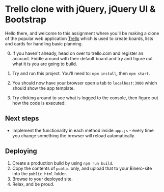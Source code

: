 # Trello clone with jQuery, jQuery UI & Bootstrap

Hello there, and welcome to this assignment where you'll be making a clone
of the popular web application [Trello](https://trello.com) which is used to
create boards, lists and cards for handling basic planning.

0. If you haven't already, head on over to trello.com and register an account.
   Fiddle around with their default board and try and figure out what it is you
   are going to build.

1. Try and run this project. You'll need to: `npm install`, then `npm start`.
2. You should now have your browser open a tab to `localhost:3000` which should show the app template.
3. Try clicking around to see what is logged to the console, then figure out how the code is executed.

## Next steps
- Implement the functionality in each method inside `app.js` - every time you change something the browser will reload automatically.

## Deploying

1. Create a production build by using `npm run build`.
2. Copy the contents of `public` only, and upload that to your Binero-site into the `public_html` folder.
3. Browse to your deployed site.
4. Relax, and be proud.
